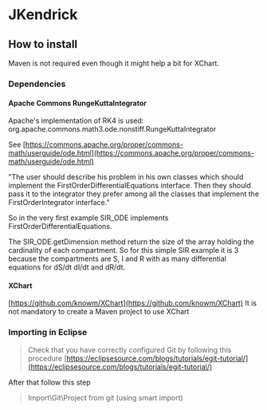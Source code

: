 # JKendrick

## How to install

Maven is not required even though it might help a bit for XChart.

### Dependencies 

#### Apache Commons RungeKuttaIntegrator

Apache's implementation of RK4 is used: org.apache.commons.math3.ode.nonstiff.RungeKuttaIntegrator

See [https://commons.apache.org/proper/commons-math/userguide/ode.html](https://commons.apache.org/proper/commons-math/userguide/ode.html)

"The user should describe his problem in his own classes which should implement the FirstOrderDifferentialEquations interface.
 Then they should pass it to the integrator they prefer among all the classes that implement the FirstOrderIntegrator interface."
 
So in the very first example SIR_ODE implements FirstOrderDifferentialEquations.
 
The SIR_ODE.getDimension method return the size of the array holding the cardinality of each compartment.
So for this simple SIR example it is 3 because the compartments are  S, I and R with as many differential equations for dS/dt dI/dt and dR/dt.

#### XChart

[https://github.com/knowm/XChart](https://github.com/knowm/XChart)
It is not mandatory to create a Maven project to use XChart

### Importing in Eclipse
> Check that you have correctly configured Git by following this procedure [https://eclipsesource.com/blogs/tutorials/egit-tutorial/](https://eclipsesource.com/blogs/tutorials/egit-tutorial/)

After that follow this step

> Import\Git\Project from git (using smart import)

